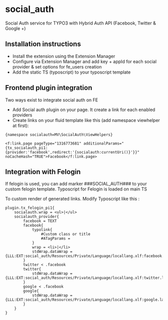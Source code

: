 # social_auth
Social Auth service for TYPO3 with Hybrid Auth API (Facebook, Twitter & Google +)

## Installation instructions

* Install the extension using the Extension Manager
* Configure via Extension Manager and add key + appId for each social provider & set options for fe_users creation
* Add the static TS (typoscript) to your typoscript template

## Frontend plugin integration

Two ways exist to integrate social auth on FE

* Add Social auth plugin on your page. It create a link for each enabled providers
* Create links on your fluid template like this (add namespace viewhelper at first):

`{namespace socialauth=MV\SocialAuth\ViewHelpers}`

`<f:link.page pageType="1316773681" additionalParams="{tx_socialauth_pi1:{provider:'facebook',redirect:'{socialauth:currentUri()}'}}" noCacheHash="TRUE">Facebook</f:link.page>`


## Integration with Felogin

If felogin is used, you can add marker ###SOCIAL_AUTH### to your custom felogin template. Typoscript for Felogin is loaded on main TS

To custom render of generated links. Modify Typoscript like this :

```
plugin.tx_felogin_pi1{
    socialauth.wrap = <ul>|</ul>
    socialauth_provider{
        facebook = TEXT
        facebook{
            typolink{
                #Custom class or title
                #ATagParams =
            }
            wrap = <li>|</li>
            stdWrap.dataWrap = {LLL:EXT:social_auth/Resources/Private/Language/locallang.xlf:facebook.label}
        }
        twitter < .facebook
        twitter{
            stdWrap.dataWrap = {LLL:EXT:social_auth/Resources/Private/Language/locallang.xlf:twitter.label}
        }
        google < .facebook
        google{
            stdWrap.dataWrap = {LLL:EXT:social_auth/Resources/Private/Language/locallang.xlf:google.label}
        }
    }
}
```
